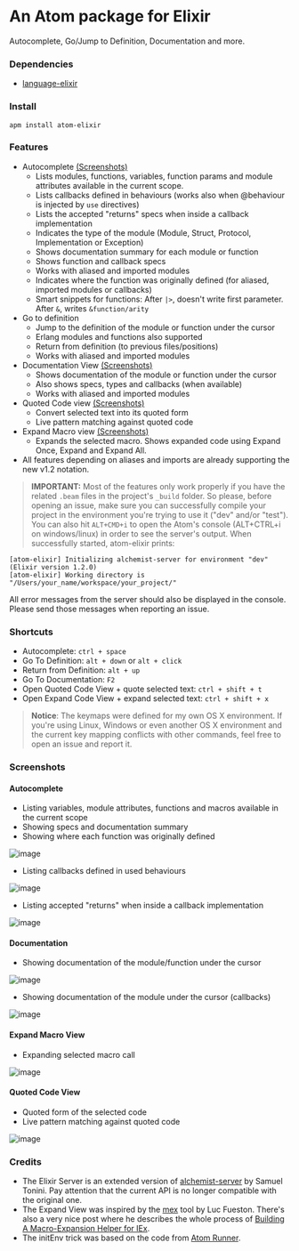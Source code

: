 # An Atom package for Elixir

Autocomplete, Go/Jump to Definition, Documentation and more.

### Dependencies
- [language-elixir](https://atom.io/packages/language-elixir)

### Install

```
apm install atom-elixir
```

### Features

- Autocomplete [(Screenshots)](#screenshots-autocomplete)
  - Lists modules, functions, variables, function params and module attributes available in the current scope.
  - Lists callbacks defined in behaviours (works also when @behaviour is injected by `use` directives)
  - Lists the accepted "returns" specs when inside a callback implementation
  - Indicates the type of the module (Module, Struct, Protocol, Implementation or Exception)
  - Shows documentation summary for each module or function
  - Shows function and callback specs
  - Works with aliased and imported modules
  - Indicates where the function was originally defined (for aliased, imported modules or callbacks)
  - Smart snippets for functions: After `|>`, doesn't write first parameter. After `&`, writes `&function/arity`
- Go to definition
  - Jump to the definition of the module or function under the cursor
  - Erlang modules and functions also supported
  - Return from definition (to previous files/positions)
  - Works with aliased and imported modules
- Documentation View [(Screenshots)](#screenshots-documentation)
  - Shows documentation of the module or function under the cursor
  - Also shows specs, types and callbacks (when available)
  - Works with aliased and imported modules
- Quoted Code view [(Screenshots)](#screenshots-quoted)
  - Convert selected text into its quoted form
  - Live pattern matching against quoted code
- Expand Macro view [(Screenshots)](#screenshots-expand)
  - Expands the selected macro. Shows expanded code using Expand Once, Expand and Expand All.
- All features depending on aliases and imports are already supporting the new v1.2 notation.

> **IMPORTANT:** Most of the features only work properly if you have the related `.beam` files in the project's `_build` folder. So please, before opening an issue, make sure you can successfully compile your project in the environment you're trying to use it ("dev" and/or "test"). You can also hit `ALT+CMD+i` to open the Atom's console (ALT+CTRL+i on windows/linux) in order to see the server's output. When successfully started, atom-elixir prints:
```
[atom-elixir] Initializing alchemist-server for environment "dev" (Elixir version 1.2.0)
[atom-elixir] Working directory is "/Users/your_name/workspace/your_project/"
```
All error messages from the server should also be displayed in the console. Please send those messages when reporting an issue.

### Shortcuts

- Autocomplete: `ctrl + space`
- Go To Definition: `alt + down` or `alt + click`
- Return from Definition: `alt + up`
- Go To Documentation: `F2`
- Open Quoted Code View + quote selected text: `ctrl + shift + t`
- Open Expand Code View + expand selected text: `ctrl + shift + x`

> **Notice**: The keymaps were defined for my own OS X environment. If you're using Linux, Windows or even another OS X environment and the current key mapping conflicts with other commands, feel free to open an issue and report it.

### Screenshots

#### <a name="screenshots-autocomplete"></a> Autocomplete

- Listing variables, module attributes, functions and macros available in the current scope
- Showing specs and documentation summary
- Showing where each function was originally defined

![image](https://raw.githubusercontent.com/msaraiva/atom-elixir/assets/screenshots/autocomplete1.png)

- Listing callbacks defined in used behaviours

![image](https://raw.githubusercontent.com/msaraiva/atom-elixir/assets/screenshots/autocomplete4.png)

- Listing accepted "returns" when inside a callback implementation

![image](https://raw.githubusercontent.com/msaraiva/atom-elixir/assets/screenshots/autocomplete5.png)

#### <a name="screenshots-documentation"></a> Documentation
- Showing documentation of the module/function under the cursor

![image](https://raw.githubusercontent.com/msaraiva/atom-elixir/assets/screenshots/docs_docs.png)

- Showing documentation of the module under the cursor (callbacks)

![image](https://raw.githubusercontent.com/msaraiva/atom-elixir/assets/screenshots/docs_callbacks.png)

#### <a name="screenshots-expand"></a> Expand Macro View

- Expanding selected macro call

![image](https://raw.githubusercontent.com/msaraiva/atom-elixir/assets/screenshots/expand.png)

#### <a name="screenshots-quoted"></a> Quoted Code View

- Quoted form of the selected code
- Live pattern matching against quoted code

![image](https://raw.githubusercontent.com/msaraiva/atom-elixir/assets/screenshots/quoted.png)

### Credits

- The Elixir Server is an extended version of [alchemist-server](https://github.com/tonini/alchemist-server) by Samuel Tonini. Pay attention that the current API is no longer compatible with the original one.
- The Expand View was inspired by the [mex](https://github.com/mrluc/mex) tool by Luc Fueston. There's also a very nice post where he describes the whole process of [Building A Macro-Expansion Helper for IEx](http://blog.maketogether.com/building-a-macro-expansion-helper/).
- The initEnv trick was based on the code from [Atom Runner](https://github.com/lsegal/atom-runner/blob/master/lib/atom-runner.coffee).
